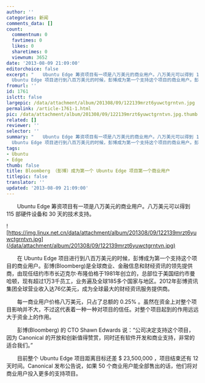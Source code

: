 ```yaml
---
author: ''
categories: 新闻
comments_data: []
count:
  commentnum: 0
  favtimes: 0
  likes: 0
  sharetimes: 0
  viewnum: 3652
date: '2013-08-09 21:09:00'
editorchoice: false
excerpt: "　　Ubuntu Edge 筹资项目有一项是八万美元的商业用户。八万美元可以得到 115 部硬件设备和 30 天的技术支持。\r\n\r\n　　在
  Ubuntu Edge 项目进行到八百万美元的时候，彭博成为第一个支持这个项目的商业用户。彭博(Bloom ..."
fromurl: ''
id: 1761
islctt: false
largepic: /data/attachment/album/201308/09/122139mrzt6yuwctgrntvn.jpg
permalink: /article-1761-1.html
pic: /data/attachment/album/201308/09/122139mrzt6yuwctgrntvn.jpg.thumb.jpg
related: []
reviewer: ''
selector: ''
summary: "　　Ubuntu Edge 筹资项目有一项是八万美元的商业用户。八万美元可以得到 115 部硬件设备和 30 天的技术支持。\r\n\r\n　　在
  Ubuntu Edge 项目进行到八百万美元的时候，彭博成为第一个支持这个项目的商业用户。彭博(Bloom ..."
tags:
- Ubuntu
- Edge
thumb: false
title: Bloomberg （彭博）成为第一个 Ubuntu Edge 项目第一个商业用户
titlepic: false
translator: ''
updated: '2013-08-09 21:09:00'
---
```


　　Ubuntu Edge 筹资项目有一项是八万美元的商业用户。八万美元可以得到 115 部硬件设备和 30 天的技术支持。


![https://img.linux.net.cn/data/attachment/album/201308/09/122139mrzt6yuwctgrntvn.jpg](/data/attachment/album/201308/09/122139mrzt6yuwctgrntvn.jpg)


　　在 Ubuntu Edge 项目进行到八百万美元的时候，彭博成为第一个支持这个项目的商业用户。彭博(Bloomberg)是全球商业、金融信息和财经资讯的领先提供商，由现任纽约市市长迈克尔·布隆伯格于1981年创立的，总部位于美国纽约市曼哈顿，现有超过1万3千员工，业务遍及全球185多个国家与地区。2012年彭博资讯集团全球营业收入达76亿美元，成为全球最大的财经资讯服务提供商。


　　每一商业用户价格八万美元，只占了总额的 0.25% 。虽然在资金上对整个项目影响并不大，不过这代表着一种一种对项目的信任。对整个项目起到的作用远远大于资金上的作用。


　　彭博(Bloomberg) 的 CTO Shawn Edwards 说：“公司决定支持这个项目，因为 Canonical 的开放和创新值得赞赏，同时还有软件开发和商业支持，非常的适合我们。”


　　目前整个 Ubuntu Edge 项目距离目标还差 $ 23,500,000 ，项目结束还有 12 天时间。Canonical 发布公告说，如果 50 个商业用户能全部售出的话，他们将对商业用户投入更多的支持项目。